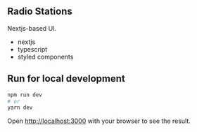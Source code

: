 ## Radio Stations

Nextjs-based UI.

- nextjs
- typescript
- styled components

## Run for local development

```bash
npm run dev
# or
yarn dev
```

Open [http://localhost:3000](http://localhost:3000) with your browser to see the result.


